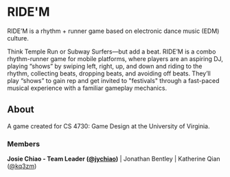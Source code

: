# RIDE'M
RIDE’M is a rhythm + runner game based on electronic dance music (EDM) culture.

Think Temple Run or Subway Surfers—but add a beat. RIDE’M is a combo rhythm-runner game for mobile platforms, where players are an aspiring DJ, playing “shows” by swiping left, right, up, and down and riding to the rhythm, collecting beats, dropping beats, and avoiding off beats. They’ll play “shows” to gain rep and get invited to "festivals" through a fast-paced musical experience with a familiar gameplay mechanics.  

## About
A game created for CS 4730: Game Design at the University of Virginia.

### Members
**Josie Chiao - Team Leader ([@jychiao](https://github.com/jychiao))** | Jonathan Bentley | Katherine Qian ([@kq3zm](https://github.com/kq3zm))
